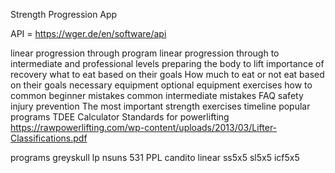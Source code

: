 Strength Progression App

API = https://wger.de/en/software/api

linear progression through program
linear progression through to intermediate and professional levels
preparing the body to lift
importance of recovery
what to eat based on their goals
How much to eat or not eat based on their goals
necessary equipment
optional equipment
exercises how to
common beginner mistakes
common intermediate mistakes
FAQ
safety
injury prevention
The most important strength exercises
timeline
popular programs
TDEE Calculator
Standards for powerlifting 
https://rawpowerlifting.com/wp-content/uploads/2013/03/Lifter-Classifications.pdf

programs
greyskull lp
nsuns
531
PPL
candito linear
ss5x5
sl5x5
icf5x5


